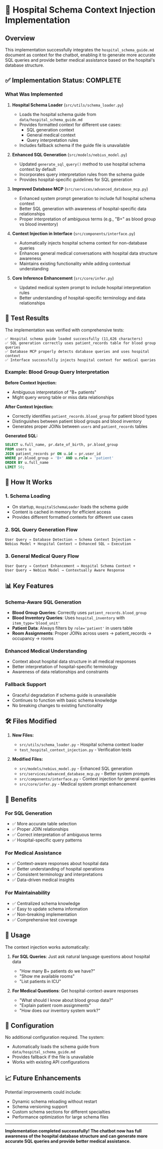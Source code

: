 # 🏥 Hospital Schema Context Injection Implementation

## Overview

This implementation successfully integrates the `hospital_schema_guide.md` document as context for the chatbot, enabling it to generate more accurate SQL queries and provide better medical assistance based on the hospital's database structure.

## ✅ Implementation Status: COMPLETE

### What Was Implemented

1. **Hospital Schema Loader** (`src/utils/schema_loader.py`)
   - Loads the hospital schema guide from `data/hospital_schema_guide.md`
   - Provides formatted context for different use cases:
     - SQL generation context
     - General medical context  
     - Query interpretation rules
   - Includes fallback schema if the guide file is unavailable

2. **Enhanced SQL Generation** (`src/models/nebius_model.py`)
   - Updated `generate_sql_query()` method to use hospital schema context by default
   - Incorporates query interpretation rules from the schema guide
   - Provides hospital-specific guidelines for SQL generation

3. **Improved Database MCP** (`src/services/advanced_database_mcp.py`)
   - Enhanced system prompt generation to include full hospital schema context
   - Better SQL generation with awareness of hospital-specific data relationships
   - Proper interpretation of ambiguous terms (e.g., "B+" as blood group vs blood inventory)

4. **Context Injection in Interface** (`src/components/interface.py`)
   - Automatically injects hospital schema context for non-database queries
   - Enhances general medical conversations with hospital data structure awareness
   - Maintains existing functionality while adding contextual understanding

5. **Core Inference Enhancement** (`src/core/infer.py`)
   - Updated medical system prompt to include hospital interpretation rules
   - Better understanding of hospital-specific terminology and data relationships

## 🧪 Test Results

The implementation was verified with comprehensive tests:

```
✅ Hospital schema guide loaded successfully (11,626 characters)
✅ SQL generation correctly uses patient_records table for blood group queries  
✅ Database MCP properly detects database queries and uses hospital context
✅ Interface successfully injects hospital context for medical queries
```

### Example: Blood Group Query Interpretation

**Before Context Injection:**
- Ambiguous interpretation of "B+ patients"
- Might query wrong table or miss data relationships

**After Context Injection:**
- Correctly identifies `patient_records.blood_group` for patient blood types
- Distinguishes between patient blood groups and blood inventory
- Generates proper JOINs between `users` and `patient_records` tables

**Generated SQL:**
```sql
SELECT u.full_name, pr.date_of_birth, pr.blood_group
FROM users u
JOIN patient_records pr ON u.id = pr.user_id
WHERE pr.blood_group = 'B+' AND u.role = 'patient'
ORDER BY u.full_name
LIMIT 50;
```

## 🔄 How It Works

### 1. Schema Loading
- On startup, `HospitalSchemaLoader` loads the schema guide
- Content is cached in memory for efficient access
- Provides different formatted contexts for different use cases

### 2. SQL Query Generation Flow
```
User Query → Database Detection → Schema Context Injection → 
Nebius Model + Hospital Context → Enhanced SQL → Execution
```

### 3. General Medical Query Flow
```
User Query → Context Enhancement → Hospital Schema Context + 
User Query → Nebius Model → Contextually Aware Response
```

## 📊 Key Features

### Schema-Aware SQL Generation
- **Blood Group Queries**: Correctly uses `patient_records.blood_group`
- **Blood Inventory Queries**: Uses `hospital_inventory` with `item_type='blood_unit'`
- **Patient Data**: Always filters by `role='patient'` in users table
- **Room Assignments**: Proper JOINs across users → patient_records → occupancy → rooms

### Enhanced Medical Understanding
- Context about hospital data structure in all medical responses
- Better interpretation of hospital-specific terminology
- Awareness of data relationships and constraints

### Fallback Support
- Graceful degradation if schema guide is unavailable
- Continues to function with basic schema knowledge
- No breaking changes to existing functionality

## 🛠️ Files Modified

1. **New Files:**
   - `src/utils/schema_loader.py` - Hospital schema context loader
   - `test_hospital_context_injection.py` - Verification tests

2. **Modified Files:**
   - `src/models/nebius_model.py` - Enhanced SQL generation
   - `src/services/advanced_database_mcp.py` - Better system prompts
   - `src/components/interface.py` - Context injection for general queries
   - `src/core/infer.py` - Medical system prompt enhancement

## 🎯 Benefits

### For SQL Generation
- ✅ More accurate table selection
- ✅ Proper JOIN relationships
- ✅ Correct interpretation of ambiguous terms
- ✅ Hospital-specific query patterns

### For Medical Assistance
- ✅ Context-aware responses about hospital data
- ✅ Better understanding of hospital operations
- ✅ Consistent terminology and interpretations
- ✅ Data-driven medical insights

### For Maintainability
- ✅ Centralized schema knowledge
- ✅ Easy to update schema information
- ✅ Non-breaking implementation
- ✅ Comprehensive test coverage

## 🚀 Usage

The context injection works automatically:

1. **For SQL Queries**: Just ask natural language questions about hospital data
   - "How many B+ patients do we have?"
   - "Show me available rooms"
   - "List patients in ICU"

2. **For Medical Questions**: Get hospital-context-aware responses
   - "What should I know about blood group data?"
   - "Explain patient room assignments"
   - "How does our inventory system work?"

## 🔧 Configuration

No additional configuration required. The system:
- Automatically loads the schema guide from `data/hospital_schema_guide.md`
- Provides fallback if the file is unavailable
- Works with existing API configurations

## 📈 Future Enhancements

Potential improvements could include:
- Dynamic schema reloading without restart
- Schema versioning support
- Custom schema sections for different specialties
- Performance optimization for large schema files

---

**Implementation completed successfully! The chatbot now has full awareness of the hospital database structure and can generate more accurate SQL queries and provide better medical assistance.** 